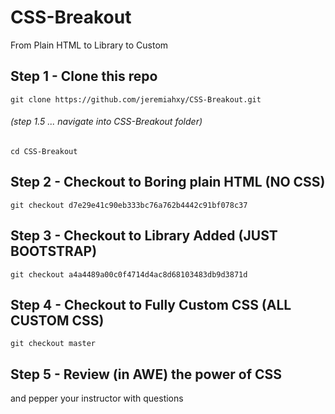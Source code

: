 # CSS-Breakout
From Plain HTML to Library to Custom

## Step 1 - Clone this repo
```git clone https://github.com/jeremiahxy/CSS-Breakout.git```

###### (step 1.5 ... navigate into CSS-Breakout folder)
```cd CSS-Breakout```

## Step 2 - Checkout to Boring plain HTML (NO CSS)
```git checkout d7e29e41c90eb333bc76a762b4442c91bf078c37```

## Step 3 - Checkout to Library Added (JUST BOOTSTRAP)
```git checkout a4a4489a00c0f4714d4ac8d68103483db9d3871d```

## Step 4 - Checkout to Fully Custom CSS (ALL CUSTOM CSS)
```git checkout master```

## Step 5 - Review (in AWE) the power of CSS
and pepper your instructor with questions

